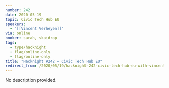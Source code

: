 ```yaml
---
number: 242
date: 2020-05-19
topic: Civic Tech Hub EU
speakers:
  - "[[Vincent Verheyen]]"
via: online
booker: sarah, skaidrap
tags:
  - type/hacknight
  - flag/online-only
  - flag/online-only
title: "Hacknight #242 – Civic Tech Hub EU"
redirect_from: /2020/05/19/hacknight-242-civic-tech-hub-eu-with-vincent-verheyen/
---
```


No description provided.